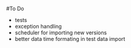 #To Do

- tests
- exception handling
- scheduler for importing new versions
- better data time formating in test data import